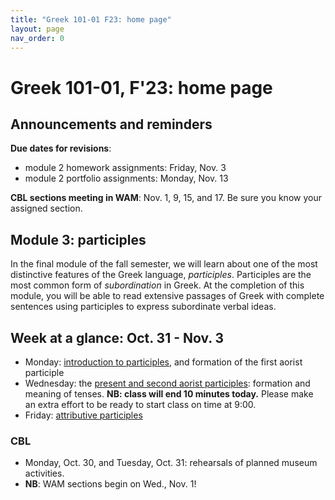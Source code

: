 ```yaml
---
title: "Greek 101-01 F23: home page"
layout: page
nav_order: 0
---
```




# Greek 101-01, F'23: home page


## Announcements and reminders

**Due dates for revisions**:

- module 2 homework assignments:  Friday, Nov. 3
- module 2 portfolio assignments: Monday, Nov. 13



**CBL sections meeting in WAM**: Nov. 1, 9, 15, and 17.  Be sure you know your assigned section.

## Module 3: participles


In the final module of the fall semester, we will learn about one of the most distinctive features of the Greek language, *participles*.  Participles are the most common form of *subordination* in Greek.  At the completion of this module, you will be able to read extensive passages of Greek with complete sentences using participles to express subordinate verbal ideas.


## Week at a glance: Oct. 31 - Nov. 3

- Monday: [introduction to participles](./classes/module3/participles/), and formation of the first aorist participle
- Wednesday: the [present and second aorist participles](./classes/module3/secondaorist/): formation and meaning of tenses. **NB: class will end 10 minutes today.** Please make an extra effort to be ready to start class on time at 9:00.
- Friday: [attributive participles](./classes/module3/attributive/)

### CBL

- Monday, Oct. 30, and Tuesday, Oct. 31: rehearsals of planned museum activities.
- **NB**: WAM sections begin on Wed., Nov. 1!




